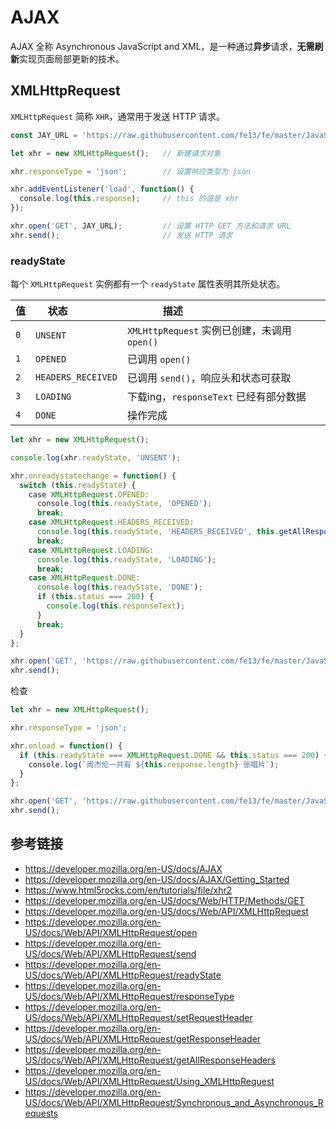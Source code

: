# AJAX

AJAX 全称 Asynchronous JavaScript and XML，是一种通过**异步**请求，**无需刷新**实现页面局部更新的技术。

## XMLHttpRequest
`XMLHttpRequest` 简称 `XHR`，通常用于发送 HTTP 请求。

```javascript
const JAY_URL = 'https://raw.githubusercontent.com/fe13/fe/master/JavaScript/AJAX/json/jay.json';

let xhr = new XMLHttpRequest();   // 新建请求对象

xhr.responseType = 'json';        // 设置响应类型为 json

xhr.addEventListener('load', function() {
  console.log(this.response);     // this 的值是 xhr
});

xhr.open('GET', JAY_URL);         // 设置 HTTP GET 方法和请求 URL
xhr.send();                       // 发送 HTTP 请求
```

### readyState
每个 `XMLHttpRequest` 实例都有一个 `readyState` 属性表明其所处状态。

| 值  | 状态                | 描述                                       |
|-----|--------------------|-------------------------------------------|
| `0` | `UNSENT`           | `XMLHttpRequest` 实例已创建，未调用 `open()` |
| `1` | `OPENED`           | 已调用 `open()`                            |
| `2` | `HEADERS_RECEIVED` | 已调用 `send()`，响应头和状态可获取            |
| `3` | `LOADING`          | 下载ing，`responseText` 已经有部分数据        |
| `4` | `DONE`             | 操作完成                                    |

```javascript
let xhr = new XMLHttpRequest();

console.log(xhr.readyState, 'UNSENT');

xhr.onreadystatechange = function() {
  switch (this.readyState) {
    case XMLHttpRequest.OPENED:
      console.log(this.readyState, 'OPENED');
      break;
    case XMLHttpRequest.HEADERS_RECEIVED:
      console.log(this.readyState, 'HEADERS_RECEIVED', this.getAllResponseHeaders());
      break;
    case XMLHttpRequest.LOADING:
      console.log(this.readyState, 'LOADING');
      break;
    case XMLHttpRequest.DONE:
      console.log(this.readyState, 'DONE');
      if (this.status === 200) {
        console.log(this.responseText);
      }
      break;
  }    
};

xhr.open('GET', 'https://raw.githubusercontent.com/fe13/fe/master/JavaScript/AJAX/json/jay.json');
xhr.send();
```
检查
```javascript
let xhr = new XMLHttpRequest();

xhr.responseType = 'json';

xhr.onload = function() {
  if (this.readyState === XMLHttpRequest.DONE && this.status === 200) {
    console.log(`周杰伦一共有 ${this.response.length} 张唱片`);
  }
};

xhr.open('GET', 'https://raw.githubusercontent.com/fe13/fe/master/JavaScript/AJAX/json/jay.albums.json')
xhr.send();
```

## 参考链接
* https://developer.mozilla.org/en-US/docs/AJAX
* https://developer.mozilla.org/en-US/docs/AJAX/Getting_Started
* https://www.html5rocks.com/en/tutorials/file/xhr2
* https://developer.mozilla.org/en-US/docs/Web/HTTP/Methods/GET
* https://developer.mozilla.org/en-US/docs/Web/API/XMLHttpRequest
* https://developer.mozilla.org/en-US/docs/Web/API/XMLHttpRequest/open
* https://developer.mozilla.org/en-US/docs/Web/API/XMLHttpRequest/send
* https://developer.mozilla.org/en-US/docs/Web/API/XMLHttpRequest/readyState
* https://developer.mozilla.org/en-US/docs/Web/API/XMLHttpRequest/responseType
* https://developer.mozilla.org/en-US/docs/Web/API/XMLHttpRequest/setRequestHeader
* https://developer.mozilla.org/en-US/docs/Web/API/XMLHttpRequest/getResponseHeader
* https://developer.mozilla.org/en-US/docs/Web/API/XMLHttpRequest/getAllResponseHeaders
* https://developer.mozilla.org/en-US/docs/Web/API/XMLHttpRequest/Using_XMLHttpRequest
* https://developer.mozilla.org/en-US/docs/Web/API/XMLHttpRequest/Synchronous_and_Asynchronous_Requests
